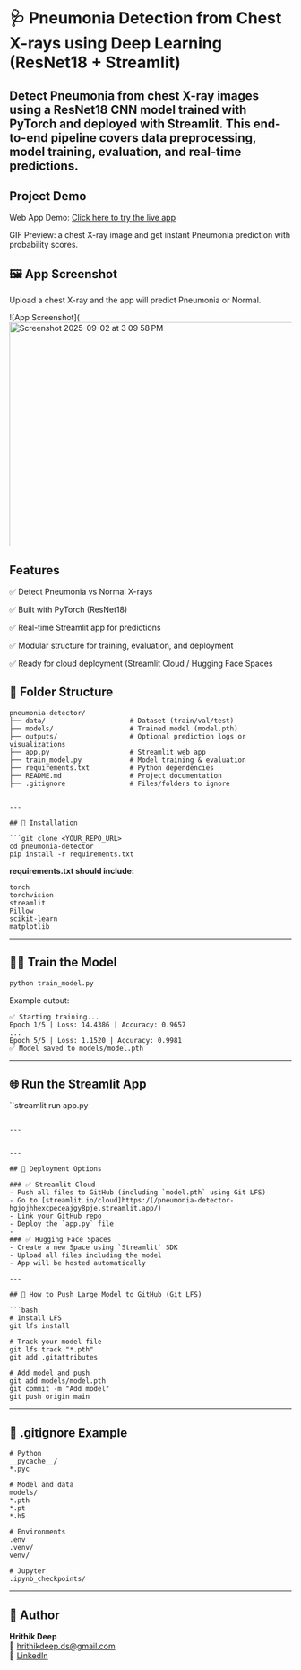 # 🩺 Pneumonia Detection from Chest X-rays using Deep Learning (ResNet18 + Streamlit)

Detect Pneumonia from chest X-ray images using a ResNet18 CNN model trained with PyTorch and deployed with Streamlit. This end-to-end pipeline covers data preprocessing, model training, evaluation, and real-time predictions.
---


## Project Demo

Web App Demo:
[Click here to try the live app](https://pneumonia-detector-hgjojhhexcpeceajgy8pje.streamlit.app/)


GIF Preview:
a chest X-ray image and get instant Pneumonia prediction with probability scores.
 
 ## 🖼️ App Screenshot

Upload a chest X-ray and the app will predict Pneumonia or Normal.

![App Screenshot](<img width="800" height="400" alt="Screenshot 2025-09-02 at 3 09 58 PM" src="https://github.com/user-attachments/assets/836ee3dd-ba43-4e2f-9261-7ced4ee8fc7d" />



## Features

✅ Detect Pneumonia vs Normal X-rays

✅ Built with PyTorch (ResNet18)

✅ Real-time Streamlit app for predictions

✅ Modular structure for training, evaluation, and deployment

✅ Ready for cloud deployment (Streamlit Cloud / Hugging Face Spaces

## 📁 Folder Structure

```
pneumonia-detector/
├── data/                     # Dataset (train/val/test)
├── models/                   # Trained model (model.pth)
├── outputs/                  # Optional prediction logs or visualizations
├── app.py                    # Streamlit web app
├── train_model.py            # Model training & evaluation
├── requirements.txt          # Python dependencies
├── README.md                 # Project documentation
├── .gitignore                # Files/folders to ignore


---

## 🔧 Installation

```git clone <YOUR_REPO_URL>
cd pneumonia-detector
pip install -r requirements.txt

```

**requirements.txt should include:**
```
torch
torchvision
streamlit
Pillow
scikit-learn
matplotlib

```

---

## 🏋️‍♀️ Train the Model

```bash
python train_model.py
```

Example output:
```
✅ Starting training...
Epoch 1/5 | Loss: 14.4386 | Accuracy: 0.9657
...
Epoch 5/5 | Loss: 1.1520 | Accuracy: 0.9981
✅ Model saved to models/model.pth
```

---

## 🌐 Run the Streamlit App

``streamlit run app.py

```

---


---

## 🚀 Deployment Options

### ✅ Streamlit Cloud
- Push all files to GitHub (including `model.pth` using Git LFS)
- Go to [streamlit.io/cloud]https:/(/pneumonia-detector-hgjojhhexcpeceajgy8pje.streamlit.app/)
- Link your GitHub repo
- Deploy the `app.py` file
- 
### ✅ Hugging Face Spaces
- Create a new Space using `Streamlit` SDK
- Upload all files including the model
- App will be hosted automatically

---

## 💾 How to Push Large Model to GitHub (Git LFS)

```bash
# Install LFS
git lfs install

# Track your model file
git lfs track "*.pth"
git add .gitattributes

# Add model and push
git add models/model.pth
git commit -m "Add model"
git push origin main
```

---

## 📄 .gitignore Example

```
# Python
__pycache__/
*.pyc

# Model and data
models/
*.pth
*.pt
*.h5

# Environments
.env
.venv/
venv/

# Jupyter
.ipynb_checkpoints/
```

---

## 🙌 Author

**Hrithik Deep**  
📧 hrithikdeep.ds@gmail.com  
🔗 [LinkedIn](https://linkedin.com/in/hrithikdeep)

